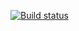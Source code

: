 [![Build status](https://ci.appveyor.com/api/projects/status/4cii8691x39l6xlx/branch/main?svg=true)](https://ci.appveyor.com/project/Relict26/11selenium/branch/main)
